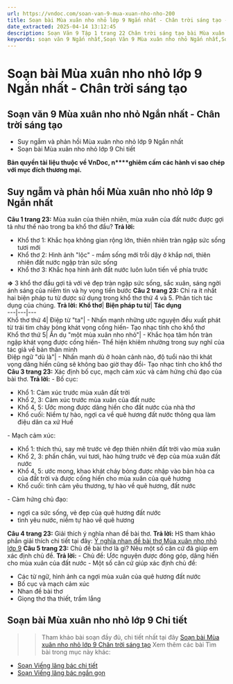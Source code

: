 ```yaml
---
url: https://vndoc.com/soan-van-9-mua-xuan-nho-nho-200
title: Soạn bài Mùa xuân nho nhỏ lớp 9 Ngắn nhất - Chân trời sáng tạo - VnDoc.com
date_extracted: 2025-04-14 13:12:45
description: Soạn Văn 9 Tập 1 trang 22 Chân trời sáng tạo bài Mùa xuân nho nhỏ (Ngắn nhất) gồm phần trả lời ngắn gọn, đầy đủ, bám sát các câu hỏi, yêu cầu trong SGK (chỉ có trên VnDoc). Mời các bạn tham khảo.
keywords: soạn văn 9 Ngắn nhất,Soạn Văn 9 Mùa xuân nho nhỏ Ngắn nhất,Soạn văn 9 Tập 1 trang 22 Chân trời sáng tạo Ngắn nhất,Mùa xuân nho nhỏ lớp 9 Chân trời sáng tạo,Mùa xuân nho nhỏ trang 22 lớp 9,Soạn văn 9 Mùa xuân nho nhỏ Chân trời sáng tạo,văn 9,ngữ văn 9,soạn văn 9 chân trời sáng tạo,soạn văn 9 tập 1,giải văn 9,soạn ngữ văn 9,giải ngữ văn 9,giải sgk ngữ văn 9
---
```


# Soạn bài Mùa xuân nho nhỏ lớp 9 Ngắn nhất - Chân trời sáng tạo
## **Soạn văn 9 Mùa xuân nho nhỏ Ngắn nhất - Chân trời sáng tạo**
  * Suy ngẫm và phản hồi Mùa xuân nho nhỏ lớp 9 Ngắn nhất
  * Soạn bài Mùa xuân nho nhỏ lớp 9 Chi tiết

**Bản quyền tài liệu thuộc về VnDoc, n****ghiêm cấm các hành vi sao chép với mục đích thương mại.**
## **Suy ngẫm và phản hồi Mùa xuân nho nhỏ lớp 9 Ngắn nhất**
**Câu 1 trang 23:** Mùa xuân của thiên nhiên, mùa xuân của đất nước được gợi tả như thế nào trong ba khổ thơ đầu?
**Trả lời:**
  * Khổ thơ 1: Khắc họa không gian rộng lớn, thiên nhiên tràn ngập sức sống tươi mới
  * Khổ thơ 2: Hình ảnh "lộc" - mầm sống mới trỗi dậy ở khắp nơi, thiên nhiên đất nước ngập tràn sức sống
  * Khổ thơ 3: Khắc họa hình ảnh đất nước luôn luôn tiến về phía trước

**⇒** 3 khổ thơ đầu gợi tả với vẻ đẹp tràn ngập sức sống, sắc xuân, sáng ngời ánh sáng của niềm tin và hy vọng tiến bước
**Câu 2 trang 23:** Chỉ ra ít nhất hai biện pháp tu từ được sử dụng trong khổ thơ thứ 4 và 5. Phân tích tác dụng của chúng.
**Trả lời:**
**Khổ thơ**| **Biện pháp tu từ**| **Tác dụng**  
---|---|---  
Khổ thơ thứ 4| Điệp từ "ta"| \- Nhấn mạnh những ước nguyện đều xuất phát từ trái tim cháy bỏng khát vọng cống hiến\- Tạo nhạc tính cho khổ thơ  
Khổ thơ thứ 5| Ẩn dụ "một mùa xuân nho nhỏ"| \- Khắc họa tâm hồn tràn ngập khát vọng được cống hiến\- Thể hiện khiêm nhường trong suy nghĩ của tác giả về bản thân mình  
Điệp ngữ "dù là"| \- Nhấn mạnh dù ở hoàn cảnh nào, độ tuổi nào thì khát vọng dâng hiến cũng sẽ không bao giờ thay đổi\- Tạo nhạc tính cho khổ thơ  
**Câu 3 trang 23:** Xác định bố cục, mạch cảm xúc và cảm hứng chủ đạo của bài thơ.
**Trả lời:**
\- Bố cục:
  * Khổ 1: Cảm xúc trước mùa xuân đất trời
  * Khổ 2, 3: Cảm xúc trước mùa xuân của đất nước
  * Khổ 4, 5: Ước mong được dâng hiến cho đất nước của nhà thơ
  * Khổ cuối: Niềm tự hào, ngợi ca về quê hương đất nước thông qua làm điệu dân ca xứ Huế

\- Mạch cảm xúc:
  * Khổ 1: thích thú, say mê trước vẻ đẹp thiên nhiên đất trời vào mùa xuân
  * Khổ 2, 3: phấn chấn, vui tươi, hào hứng trước vẻ đẹp của mùa xuân đất nước
  * Khổ 4, 5: ước mong, khao khát cháy bỏng được nhập vào bản hòa ca của đất trời và được cống hiến cho mùa xuân của quê hương
  * Khổ cuối: tình cảm yêu thương, tự hào về quê hương, đất nước

\- Cảm hứng chủ đạo:
  * ngợi ca sức sống, vẻ đẹp của quê hương đất nước
  * tình yêu nước, niềm tự hào về quê hương

**Câu 4 trang 23:** Giải thích ý nghĩa nhan đề bài thơ.
**Trả lời:**
HS tham khảo phần giải thích chi tiết tại đây: [Ý nghĩa nhan đề bài thơ Mùa xuân nho nhỏ lớp 9](<https://vndoc.com/y-nghia-nhan-de-bai-tho-mua-xuan-nho-nho-cua-tac-gia-thanh-hai-4769>)
**Câu 5 trang 23:** Chủ đề bài thơ là gì? Nêu một số căn cứ đã giúp em xác định chủ đề.
**Trả lời:**
\- Chủ đề: Ước nguyện được đóng góp, dâng hiến cho mùa xuân của đất nước
\- Một số căn cứ giúp xác định chủ đề:
  * Các từ ngữ, hình ảnh ca ngợi mùa xuân của quê hương đất nước
  * Bố cục và mạch cảm xúc
  * Nhan đề bài thơ
  * Giọng thơ tha thiết, trầm lắng

## **Soạn bài Mùa xuân nho nhỏ lớp 9 Chi tiết**
>> Tham khảo bài soạn đầy đủ, chi tiết nhất tại đây [Soạn bài Mùa xuân nho nhỏ lớp 9 Chân trời sáng tạo](<https://vndoc.com/soan-bai-mua-xuan-nho-nho-lop-9-chan-troi-sang-tao-321843>)
Xem thêm các bài Tìm bài trong mục này khác:
  * [Soạn Viếng lăng bác chi tiết](</soan-bai-lop-9-vieng-lang-bac-106107>)
  * [Soạn Viếng lăng bác ngắn gọn](</soan-van-9-vieng-lang-bac-206>)

